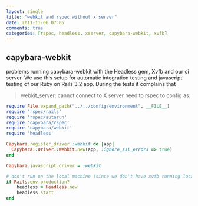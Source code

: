 ```yaml
---
layout: single
title: "webkit and rspec without x server"
date: 2011-11-06 07:05
comments: true
categories: [rspec, headless, xserver, capybara-webkit, xvfb]
---
```


## capybara-webkit

problems running capybara-webkit with the Headless gem, Xvfb and our ci server. We use this setup for automatic integration testing and javascript testing of our Ruby on Rails 3.2 app. During the tests it complains that

> webkit_server: cannot connect to X server
need to rspec to config as:

```ruby
require File.expand_path("../../config/environment", __FILE__)
require 'rspec/rails'
require 'rspec/autorun'
require 'capybara/rspec'
require 'capybara/webkit'
require 'headless'

Capybara.register_driver :webkit do |app|
  Capybara::Driver::Webkit.new(app, :ignore_ssl_errors => true)
end

Capybara.javascript_driver = :webkit

# don't run on the local machine (since we don't have xvfb running locally)
if Rails.env.production?
    headless = Headless.new
    headless.start
end
```
